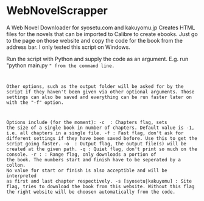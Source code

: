 # WebNovelScrapper
A Web Novel Downloader for syosetu.com and kakuyomu.jp
Creates HTML files for the novels that can be imported to Calibre to create ebooks.
Just go to the page on those website and copy the code for the book from the address bar.
I only tested this script on Windows.

Run the script with Python and supply the code as an argument.
E.g. run "python main.py <code>" from the command line.

Other options, such as the output folder will be asked for by the script if they haven't been given via other optional arguments.
Those settings can also be saved and everything can be run faster later on with the "-f" option.

Options include (for the moment):
-c <number> : Chapters flag, sets the size of a single book in number of chapters. Default value is -1, i.e. all chapters in a single file.
-f : Fast flag, don't ask for different settings if they have been saved before. Use this to get the script going faster.
-o <path> : Output flag, the output file(s) will be created at the given path.
-q : Quiet flag, don't print so much on the console.
-r <start>:<finish> : Range flag, only downloads a portion of the book. The numbers start and finish have to be seperated by a collon. 
                      No value for start or finish is also acceptible and will be interpreted as first and last chapter respectively.
-s [syosetu|kakuyomu] : Site flag, tries to download the book from this website. Without this flag the right website will be choosen automatically from the code.
